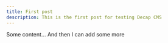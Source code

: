 ```yaml
---
title: First post
description: This is the first post for testing Decap CMS
---
```

Some content... And then I can add some more